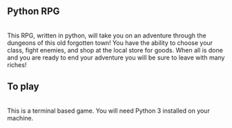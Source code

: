 ## Python RPG ##
<br>
This RPG, written in python, will take you on an adventure through the dungeons of this old forgotten town!
You have the ability to choose your class, fight enemies, and shop at the local store for goods. 
When all is done and you are ready to end your adventure you will be sure to leave with many riches!

## To play ##
<br>
This is a terminal based game. You will need Python 3 installed on your machine.
